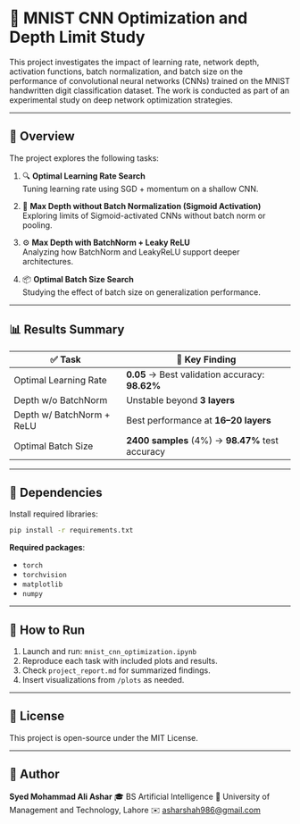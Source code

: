 


# 🧠 MNIST CNN Optimization and Depth Limit Study

This project investigates the impact of learning rate, network depth, activation functions, batch normalization, and batch size on the performance of convolutional neural networks (CNNs) trained on the MNIST handwritten digit classification dataset. The work is conducted as part of an experimental study on deep network optimization strategies.

---

## 📌 Overview

The project explores the following tasks:

1. 🔍 **Optimal Learning Rate Search**  
   Tuning learning rate using SGD + momentum on a shallow CNN.

2. 🧱 **Max Depth without Batch Normalization (Sigmoid Activation)**  
   Exploring limits of Sigmoid-activated CNNs without batch norm or pooling.

3. ⚙️ **Max Depth with BatchNorm + Leaky ReLU**  
   Analyzing how BatchNorm and LeakyReLU support deeper architectures.

4. 📦 **Optimal Batch Size Search**  
   Studying the effect of batch size on generalization performance.

---

## 📊 Results Summary

| ✅ Task                         | 🧪 Key Finding                             |
|-------------------------------|--------------------------------------------|
| Optimal Learning Rate         | **0.05** → Best validation accuracy: **98.62%** |
| Depth w/o BatchNorm           | Unstable beyond **3 layers**               |
| Depth w/ BatchNorm + ReLU     | Best performance at **16–20 layers**       |
| Optimal Batch Size            | **2400 samples** (4%) → **98.47%** test accuracy |

---

## 🧰 Dependencies

Install required libraries:

```bash
pip install -r requirements.txt
````

**Required packages**:

* `torch`
* `torchvision`
* `matplotlib`
* `numpy`

---

## 🚀 How to Run

1. Launch and run: `mnist_cnn_optimization.ipynb`
2. Reproduce each task with included plots and results.
3. Check `project_report.md` for summarized findings.
4. Insert visualizations from `/plots` as needed.

---

## 📄 License

This project is open-source under the MIT License.

---

## 👤 Author

**Syed Mohammad Ali Ashar**
🎓 BS Artificial Intelligence
🏫 University of Management and Technology, Lahore
✉️ [asharshah986@gmail.com](mailto:asharshah986@gmail.com)

```

